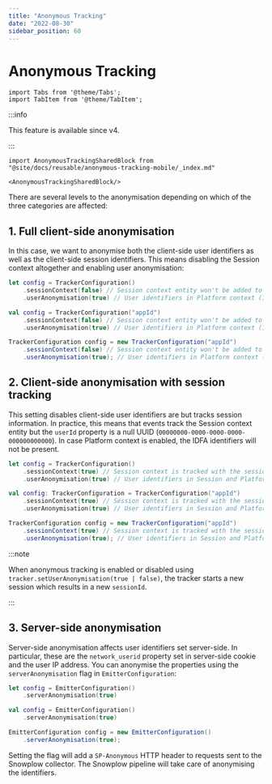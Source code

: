 ```yaml
---
title: "Anonymous Tracking"
date: "2022-08-30"
sidebar_position: 60
---
```


# Anonymous Tracking

```mdx-code-block
import Tabs from '@theme/Tabs';
import TabItem from '@theme/TabItem';
```

:::info

This feature is available since v4.

:::

```mdx-code-block
import AnonymousTrackingSharedBlock from "@site/docs/reusable/anonymous-tracking-mobile/_index.md"

<AnonymousTrackingSharedBlock/>
```
There are several levels to the anonymisation depending on which of the three categories are affected:

## 1. Full client-side anonymisation

In this case, we want to anonymise both the client-side user identifiers as well as the client-side session identifiers. This means disabling the Session context altogether and enabling user anonymisation:

<Tabs groupId="platform" queryString>
  <TabItem value="ios" label="iOS" default>

```swift
let config = TrackerConfiguration()
    .sessionContext(false) // Session context entity won't be added to events
    .userAnonymisation(true) // User identifiers in Platform context (IDFA and IDFV) will be anonymised
```

  </TabItem>
  <TabItem value="android" label="Android (Kotlin)">

```kotlin
val config = TrackerConfiguration("appId")
    .sessionContext(false) // Session context entity won't be added to events
    .userAnonymisation(true) // User identifiers in Platform context (IDFA and IDFV) will be anonymised
```

  </TabItem>
  <TabItem value="android-java" label="Android (Java)">

```java
TrackerConfiguration config = new TrackerConfiguration("appId")
    .sessionContext(false) // Session context entity won't be added to events
    .userAnonymisation(true); // User identifiers in Platform context (IDFA and IDFV) will be anonymised
```

  </TabItem>
</Tabs>

## 2. Client-side anonymisation with session tracking

This setting disables client-side user identifiers are but tracks session information. In practice, this means that events track the Session context entity but the `userId` property is a null UUID (`00000000-0000-0000-0000-000000000000`). In case Platform context is enabled, the IDFA identifiers will not be present.

<Tabs groupId="platform" queryString>
  <TabItem value="ios" label="iOS" default>

```swift
let config = TrackerConfiguration()
    .sessionContext(true) // Session context is tracked with the session ID
    .userAnonymisation(true) // User identifiers in Session and Platform context are anonymised
```

  </TabItem>
  <TabItem value="android" label="Android (Kotlin)">

```kotlin
val config: TrackerConfiguration = TrackerConfiguration("appId")
    .sessionContext(true) // Session context is tracked with the session ID
    .userAnonymisation(true) // User identifiers in Session and Platform context are anonymised
```

  </TabItem>
  <TabItem value="android-java" label="Android (Java)">

```java
TrackerConfiguration config = new TrackerConfiguration("appId")
    .sessionContext(true) // Session context is tracked with the session ID
    .userAnonymisation(true); // User identifiers in Session and Platform context are anonymised
```

  </TabItem>
</Tabs>

:::note

When anonymous tracking is enabled or disabled using `tracker.setUserAnonymisation(true | false)`, the tracker starts a new session which results in a new `sessionId`.

:::

## 3. Server-side anonymisation

Server-side anonymisation affects user identifiers set server-side. In particular, these are the `network_userid` property set in server-side cookie and the user IP address. You can anonymise the properties using the `serverAnonymisation` flag in `EmitterConfiguration`:

<Tabs groupId="platform" queryString>
  <TabItem value="ios" label="iOS" default>

```swift
let config = EmitterConfiguration()
    .serverAnonymisation(true)
```

  </TabItem>
  <TabItem value="android" label="Android (Kotlin)">

```kotlin
val config = EmitterConfiguration()
    .serverAnonymisation(true)
```

  </TabItem>
  <TabItem value="android-java" label="Android (Java)">

```java
EmitterConfiguration config = new EmitterConfiguration()
    .serverAnonymisation(true);
```

  </TabItem>
</Tabs>

Setting the flag will add a `SP-Anonymous` HTTP header to requests sent to the Snowplow collector. The Snowplow pipeline will take care of anonymising the identifiers.
